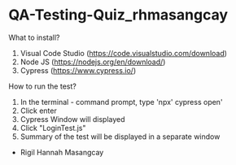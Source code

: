 # QA-Testing-Quiz_rhmasangcay

What to install?
1. Visual Code Studio (https://code.visualstudio.com/download)
2. Node JS (https://nodejs.org/en/download/)
3. Cypress (https://www.cypress.io/)

How to run the test?
1. In the terminal - command prompt, type 'npx' cypress open'
2. Click enter
3. Cypress Window will displayed
4. Click "LoginTest.js"
5. Summary of the test will be displayed in a separate window

- Rigil Hannah Masangcay
